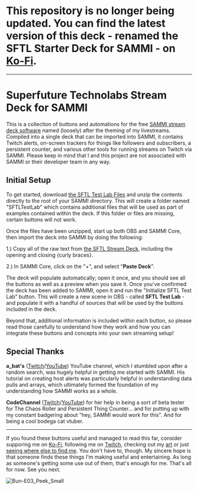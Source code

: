 # This repository is no longer being updated. You can find the latest version of this deck - renamed the SFTL Starter Deck for SAMMI - on [Ko-Fi](https://ko-fi.com/s/03b0a0a5ad).

---

# Superfuture Technolabs Stream Deck for SAMMI
This is a collection of buttons and automations for the free [SAMMI stream deck software](https://github.com/SAMMISolutions/SAMMI-Official/releases) named (loosely) after the theming of my livestreams. Compiled into a single deck that can be imported into SAMMI, it contains Twitch alerts, on-screen trackers for things like followers and subscribers, a persistent counter, and various other tools for running streams on Twitch via SAMMI. Please keep in mind that I and this project are not associated with SAMMI or their developer team in any way.

## Initial Setup
To get started, download [the SFTL Test Lab Files](https://github.com/SuperRetroHeart/Superfuture-Technlolabs-SAMMI-Deck/raw/main/SFTL%20Test%20Lab%20Files.zip) and unzip the contents directly to the root of your SAMMI directory. This will create a folder named "SFTLTestLab" which contains additional files that will be used as part of examples contained within the deck. If this folder or files are missing, certain buttons will not work.

Once the files have been unzipped, start up both OBS and SAMMI Core, then import the deck into SAMMI by doing the following:

1.) Copy all of the raw text from [the SFTL Stream Deck](https://raw.githubusercontent.com/SuperRetroHeart/Superfuture-Technlolabs-SAMMI-Deck/main/SFTL%20Stream%20Deck%20v2.4.json), including the opening and closing {curly braces}.

2.) In SAMMI Core, click on the "+", and select "**Paste Deck**".

The deck will populate automatically; open it once, and you should see all the buttons as well as a preview when you save it. Once you've confirmed the deck has been added to SAMMI, open it and run the "Initialize SFTL Test Lab" button. This will create a new scene in OBS - called **SFTL Test Lab** - and populate it with a handful of sources that will be used by the buttons included in the deck.

Beyond that, additional information is included within each button, so please read those carefully to understand how they work and how you can integrate these buttons and concepts into your own streaming setup!

## Special Thanks
**a_bat's** ([Twitch](https://www.twitch.tv/a_bat/videos)/[YouTube](https://www.youtube.com/channel/UCH9Cz-87RLF2Aw0CjVTzAwQ)) YouTube channel, which I stumbled upon after a random search, was hugely helpful in getting me started with SAMMI. His tutorial on creating host alerts was particularly helpful in understanding data pulls and arrays, which ultimately formed the foundation of my understanding how SAMMI works as a whole.

**CodeChannel** ([Twitch](https://twitch.tv/codechannel)/[YouTube](https://www.youtube.com/@codechannelVT)) for her help in being a sort of beta tester for The Chaos Roller and Persistent Thing Counter... and for putting up with my constant badgering about "hey, SAMMI would work for this". And for being a cool bodega cat vtuber.

---
If you found these buttons useful and managed to read this far, consider supporing me on [Ko-Fi](https://ko-fi.com/retroheart), following me on [Twitch](https://www.twitch.tv/superretroheart), checking out my [art](https://retroheart.net) or just [seeing where else to find me](http://links.retroheart.net). You don't have to, though. My sincere hope is that someone finds these things I'm making useful and entertaining. As long as someone's getting some use out of them, that's enough for me. That's all for now. See you next.

![Bun-E03_Peek_Small](https://github.com/SuperRetroHeart/SFTL-SAMMI-Examples/assets/112423124/971de8ac-e766-41a4-b9c8-66a978d9d3b0)
